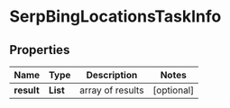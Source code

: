 # SerpBingLocationsTaskInfo


## Properties

| Name | Type | Description | Notes |
|------------ | ------------- | ------------- | -------------|
**result** | **List<SerpBingLocationsResultInfo>** | array of results |[optional]|